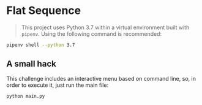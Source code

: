 # Flat Sequence

> This project uses Python 3.7 within a virtual environment built with `pipenv`. Using the following command is recommended:

```bash
pipenv shell --python 3.7
```

## A small hack

This challenge includes an interactive menu based on command line, so, in order to execute it, just run the main file:

```bash
python main.py
```
